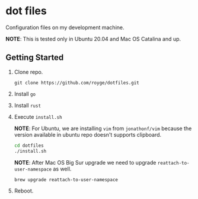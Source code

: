 # dot files

Configuration files on my development machine.

**NOTE**: This is tested only in Ubuntu 20.04 and Mac OS Catalina and up.

## Getting Started

1. Clone repo.

    ```
    git clone https://github.com/royge/dotfiles.git
    ```

1. Install `go`

1. Install `rust`

1. Execute `install.sh`

    **NOTE**: For Ubuntu, we are installing `vim` from `jonathonf/vim` because the version
    available in ubuntu repo doesn't supports clipboard.

    ```bash
    cd dotfiles
    ./install.sh
    ```

    **NOTE**: After Mac OS Big Sur upgrade we need to upgrade `reattach-to-user-namespace` as well.

    ```bash
    brew upgrade reattach-to-user-namespace
    ```

1. Reboot.
